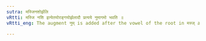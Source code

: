 ```yaml
---
sutra: मस्जिनशोर्झलि
vRtti: मस्जि नशि इत्येतयोरङ्गयोर्झलादौ प्रत्यये नुमागमो भवति ॥
vRtti_eng: The augment नुम् is added after the vowel of the root in मस्ज् and नश, before an affix, beginning with any consonant, other than a semi-vowel or a nasal.

---
```

